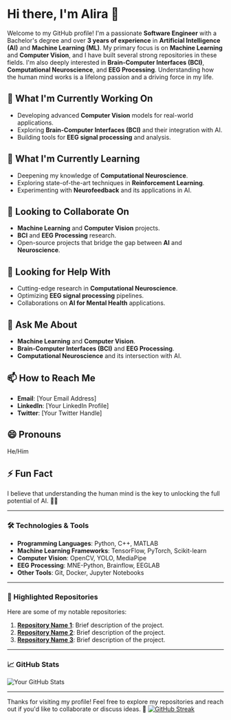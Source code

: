 # Hi there, I'm Alira 👋

Welcome to my GitHub profile! I'm a passionate **Software Engineer** with a Bachelor's degree and over **3 years of experience** in **Artificial Intelligence (AI)** and **Machine Learning (ML)**. My primary focus is on **Machine Learning** and **Computer Vision**, and I have built several strong repositories in these fields. I'm also deeply interested in **Brain-Computer Interfaces (BCI)**, **Computational Neuroscience**, and **EEG Processing**. Understanding how the human mind works is a lifelong passion and a driving force in my life.

## 🔭 What I'm Currently Working On
- Developing advanced **Computer Vision** models for real-world applications.
- Exploring **Brain-Computer Interfaces (BCI)** and their integration with AI.
- Building tools for **EEG signal processing** and analysis.

## 🌱 What I'm Currently Learning
- Deepening my knowledge of **Computational Neuroscience**.
- Exploring state-of-the-art techniques in **Reinforcement Learning**.
- Experimenting with **Neurofeedback** and its applications in AI.

## 👯 Looking to Collaborate On
- **Machine Learning** and **Computer Vision** projects.
- **BCI** and **EEG Processing** research.
- Open-source projects that bridge the gap between **AI** and **Neuroscience**.

## 🤔 Looking for Help With
- Cutting-edge research in **Computational Neuroscience**.
- Optimizing **EEG signal processing** pipelines.
- Collaborations on **AI for Mental Health** applications.

## 💬 Ask Me About
- **Machine Learning** and **Computer Vision**.
- **Brain-Computer Interfaces (BCI)** and **EEG Processing**.
- **Computational Neuroscience** and its intersection with AI.

## 📫 How to Reach Me
- **Email**: [Your Email Address]
- **LinkedIn**: [Your LinkedIn Profile]
- **Twitter**: [Your Twitter Handle]

## 😄 Pronouns
He/Him

## ⚡ Fun Fact
I believe that understanding the human mind is the key to unlocking the full potential of AI. 🧠✨

---

### 🛠️ Technologies & Tools
- **Programming Languages**: Python, C++, MATLAB
- **Machine Learning Frameworks**: TensorFlow, PyTorch, Scikit-learn
- **Computer Vision**: OpenCV, YOLO, MediaPipe
- **EEG Processing**: MNE-Python, Brainflow, EEGLAB
- **Other Tools**: Git, Docker, Jupyter Notebooks

---

### 📂 Highlighted Repositories
Here are some of my notable repositories:
1. **[Repository Name 1](link)**: Brief description of the project.
2. **[Repository Name 2](link)**: Brief description of the project.
3. **[Repository Name 3](link)**: Brief description of the project.

---

### 📈 GitHub Stats
![Your GitHub Stats](https://github-readme-stats.vercel.app/api?username=alirzx&show_icons=true&theme=radical)

---

Thanks for visiting my profile! Feel free to explore my repositories and reach out if you'd like to collaborate or discuss ideas. 🚀
[![GitHub Streak](https://github-readme-streak-stats.herokuapp.com?user=alirzx&theme=dracula&hide_border=true&border_radius=5.1&date_format=M%20j%5B%2C%20Y%5D)](https://git.io/streak-stats)
